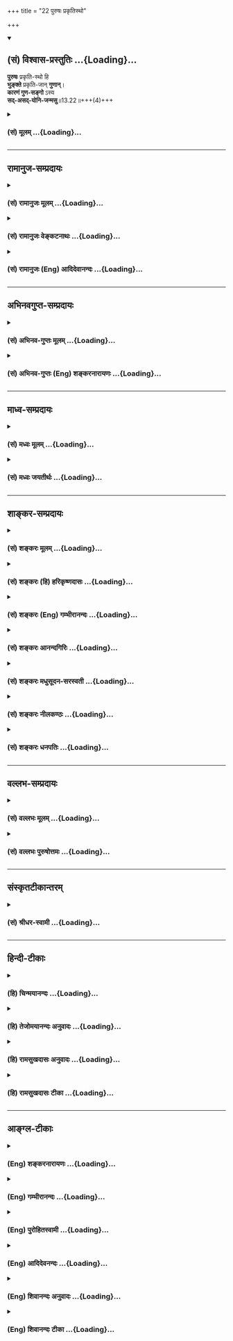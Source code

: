 +++
title = "22 पुरुषः प्रकृतिस्थो"

+++
<div class="js_include" newlevelforh1="2" title="(सं) विश्वास-प्रस्तुतिः" unfilled url="/purANam_vaiShNavam/mahAbhAratam/06-bhIShma-parva/03-bhagavad-gItA-parva/saMskRtam/vishvAsa-prastutiH/13_xetra-xetrajna-yogaH/22_puruShaH_prakRtis.md">
<details open><summary><h2>(सं) विश्वास-प्रस्तुतिः ...{Loading}...</h2></summary>

**पुरुषः** प्रकृति-स्थो हि  
**भुङ्क्ते** प्रकृति-जान् **गुणान्**।  
**कारणं गुण-सङ्गो** ऽस्य  
**सद्-असद्-योनि-जन्मसु**॥13.22॥+++(4)+++
</details>
</div>
<div class="js_include collapsed" newlevelforh1="3" title="(सं) मूलम्" unfilled url="/purANam_vaiShNavam/mahAbhAratam/06-bhIShma-parva/03-bhagavad-gItA-parva/saMskRtam/mUlam/13_xetra-xetrajna-yogaH/22_puruShaH_prakRtis.md">
<details><summary><h3>(सं) मूलम् ...{Loading}...</h3></summary>

पुरुषः प्रकृतिस्थो हि भुङ्क्ते प्रकृतिजान्गुणान्।  
कारणं गुणसङ्गोऽस्य सदसद्योनिजन्मसु।।13.22।।
</details>
</div>


_________________
## रामानुज-सम्प्रदायः
<div class="js_include collapsed" newlevelforh1="3" title="(सं) रामानुजः मूलम्" unfilled url="/purANam_vaiShNavam/mahAbhAratam/06-bhIShma-parva/03-bhagavad-gItA-parva/saMskRtam/rAmAnujaH/mUlam/13_xetra-xetrajna-yogaH/22_puruShaH_prakRtis.md">
<details><summary><h3>(सं) रामानुजः मूलम् ...{Loading}...</h3></summary>

।।13.21।। गुणशब्दः स्वकार्येषु औपचारिकः; स्वतःस्वानुभवैकसुखः **पुरुषः
प्रकृतिस्थः** प्रकृतिसंसृष्टः **प्रकृतिजान् गुणान्**
प्रकृतिसंसर्गौपाधिकान् सत्त्वादिगुणकार्यभूतान् सुखदुःखादीन् **भुङ्क्ते**
अनुभवति। प्रकृतिसंसर्गहेतुम् आह --
पूर्वपूर्वप्रकृतिपरिणामरूपदेवमनुष्यादियोनिविशेषेषु स्थितः अयं पुरुषः
तत्तद्योनिप्रयुक्तसत्त्वादिगुणमयेषुसुखदुःखादिषु सक्तः तत्साधनहेतुभूतेषु
पुण्यपापकर्मसु प्रवर्तते; ततः तत्पुण्यपापफलानुभवाय सदसद्योनिषु
साध्वसाधुयोनिषु जायते। ततः च कर्म आरभते; ततः च जायते; यावद्
अमानित्वादिकान् आत्मप्राप्तिसाधनभूतान् गुणान् न सेवते; तावद् एव संसरति;
तदिदम् उक्तम् -- **कारणं गुणसङ्गः अस्य सदसद्योनिजन्मसु।** इति।

</details>
</div>
<div class="js_include collapsed" newlevelforh1="3" title="(सं) रामानुजः वेङ्कटनाथः" unfilled url="/purANam_vaiShNavam/mahAbhAratam/06-bhIShma-parva/03-bhagavad-gItA-parva/saMskRtam/rAmAnujaH/venkaTanAthaH/13_xetra-xetrajna-yogaH/22_puruShaH_prakRtis.md">
<details><summary><h3>(सं) रामानुजः वेङ्कटनाथः ...{Loading}...</h3></summary>

\[13.22\] इत्यनन्तरोक्तिश्च व्याहन्येतेति भावः।  
  
।।13.22।। उक्तैकदेशे शङ्कोदयार्थमुक्तवक्ष्यमाणपुनरुक्तिपरिहारार्थं चोक्तं
विविच्यानुभाषते -- एवमिति। परिशुद्धस्यानुभवसुखैकतानस्य प्रत्यगात्मनो
वैषयिकबाह्यसुखदुःखोपभोगो न तात्त्विकः स्यात्; अपि तु स्फटिकमणौ
जपाकुसुमपाटलिमवदासक्तिविशेषादारोपित एव स्यादिति शङ्कापुरुषः इत्यर्धेन
परिह्रियत इत्याह -- पुरुषस्येति। सत्त्वादिगुणा न साक्षाद्भोक्तव्याः;
सुखदुःखमोहकार्योन्नेयतयातीन्द्रियत्वात्; तत्सुखदुःखानां भोक्तृत्वं च
प्रसक्तमुपपादनीयम् तच्च हिशब्देन द्योतितम्। अत्र तुप्रकृतिजान् गुणान्
भुङक्ते इति गुणभोक्तृत्वं कथमुच्यते इत्यत्राह -- गुणशब्द
इति। स्वकार्येष्विति लक्षणानिमित्तकथनम्। स्वशब्देन गुणस्वरूपग्रहणम्।
यद्यपि गुणशब्दः सुखदुःखेष्वपि मुख्यः; तथापि
प्रकृतिगुणत्वस्यविवक्षितत्वादौपचारिक इत्युक्तम्। उत्तरत्रापि हि बहुशो
गुणशब्दः सत्त्वादिविषय एव। यथावस्थिताकारोऽत्र पुरुषशब्देनानूदित इत्याह
-- स्वतस्स्वानुभवैकसुख इति। प्रकृतिस्थशब्दः स्वास्थ्यादिपरोऽपि प्रयुज्यत
इति तद्व्युदासायप्रकृतिसंसृष्ट इत्युक्तम्। प्रकृतिजान् इत्यनेन
प्रकृत्याश्रयत्वं न विवक्षितम्;सुख्यहं; दुःख्यहम् इति स्वाश्रिततयैव
तदुपलम्भात्; अन्तःकरणविकाराणां सुखादीनां स्वात्मन्यारोप इति पक्षस्य
निर्दिष्टप्रमाणविरुद्धत्वात्। अतस्तदुपाधिकत्वमेव विवक्षितमिति ज्ञापनाय
प्रकृतिसंसर्गोपाधिकत्वोक्तिः। आदिशब्देन
पूर्वसमभिव्याहृतेच्छाद्वेषादिसङ्ग्रहः। तेऽपि हि कर्मफलभूता भोक्तव्याः।
आत्मनेपदान्तत्वादर्थानन्वयाच्चात्र पालनार्थत्वमयुक्तम्
अभ्यवहारार्थोऽप्यत्रानौचित्यादेव त्यक्तः अतोऽत्रभुङ्क्ते इति
प्रस्तुतानुभवमात्रं विवक्षितम्। स्वसमवेतवर्तमानसुखदुःखसाक्षात्कारो भोग
इत्यपि हि लक्षयन्तीत्यभिप्रायेणाह -- अनुभवतीति।  
  
स्वानुभवैकतानस्य वैषयिसुखदुःखोपभोगे प्रकृतिसंसर्गो हेतुरुक्तः;
परिशुद्धस्यात्मनः सोऽपि प्रकृतिसंसर्गः कथं इति शङ्कामनन्तरं
परिहरतीत्यभिप्रायेणाहप्रकृतिसंसर्गहेतुमाहेति। बीजाङ्कुरन्यायेन
प्रवाहानादित्वादन्योन्याश्रयणचक्रकादिपरिहारः सिद्धः अनवस्था च न दोषः
प्रवाहेषु च पूर्वहेतुवैचित्र्यादुत्तरोत्तरवैचित्र्यसिद्धिः। गुगसङ्गस्य
विहितनिषिद्धकर्मद्वारा
तत्फलानुभवार्थविचित्रजन्महेतुत्वाच्छास्त्रसाफल्यं; रमणीयचरणा अभ्याशो ह
यत्ते रमणीयां योनिमापद्येरन् ৷৷. कपूयचरणा अभ्याशो ह यत्ते कपूयां
योनिमापद्येरन् \[छां.उ.5।10।7\] इति सदसद्योनिप्राप्तेः
कर्ममूलत्वश्रुत्यविरोधं चाह -- पूर्वपूर्वेति। सत्त्वादीनां
साक्षात्सङ्गास्पदत्वायोगादत्रापि गुणशब्दस्य
पूर्ववदौपचारिकत्वाभिप्रायेणसत्त्वादिगुणमयेषु सुखदुःखादिष्वित्युक्तम्।
दुःखसङ्गो नाम दुःखे सुखभ्रान्त्या सङ्गः दुःखहेतुषु हि सागरतरणादिषु
सुखलवसङ्गात्सज्जते भ्रान्तिज्ञानवतां पुंसां प्रहारोऽपि सुखायते; इति
चाहुः। यो हि यदिच्छति; तस्य तस्मिन् तत्साधने वा कार्यताबोध इति स्थिते
सुखस्य स्वरूपेण कर्तुमशक्यत्वात्तत्साधनेष्वेव
पुरुषप्रवृत्तिरित्यभिप्रायेणतत्साधनभूतेष्वित्युक्तम्। श्रूयते च -- स
यथाकामो भवति तत्क्रतुर्भवति इति अस्तिनास्तीत्याद्यर्थतायामनन्वयात्; तद्य
इह रमणीयचरणा अभ्याशो ह यत्ते रमणीयां योनिमापद्येरन् ब्राह्मणयोनिं वा
क्षत्रिययोनिं वा वैश्ययोनिं वा। अथ य इह कपूयचरणा अभ्याशो ह यत्ते कपूयां
योनिमापद्येरन् श्वयोनिं वा सूकरयोनिं वा चण्डालयोनिं वा \[छां.उ.5।10।7\]
इत्यादिश्रुत्यनुसाराच्च; साध्वसाधुशब्दः साध्वसाधुषु योनिष्विति
वदतासदसतोर्योनिषु जन्मसु (शं.) इति परव्याख्या निरस्ता। बहुवचनेनैकस्यैव
पुरुषस्य प्रवाहरूपेण विचित्रानन्तसदसद्योनिसम्बन्धो विवक्षित
इत्यभिप्रायेणततश्च कर्मारभते; ततश्च जायत इत्यादिकमुक्तम्। एवं
प्रवाहतोऽनादित्ववदविच्छेदात्प्रवाहानन्तत्वमपि किं स्यात् इति शङ्कां
परिहरतियावदिति। प्रकृतिसंसर्गस्य गुणसंसर्गः कारणमित्युक्ते सति
अर्थात्कारणाभावे कार्याभावः \[वै.द.1।2।1\] इति
न्यायादमानित्वादिभिर्गुणसङ्गनिवृत्त्या
सदसद्योनिजन्मप्रवाहोऽप्युच्छिद्येतेत्युक्तं भवतीत्याह -- तदिदमुक्तमिति।
अत्र कण्ठोक्त्यभावेऽपि गुणसङ्गस्य पूर्वपूर्वदेहसम्बन्धप्रयुक्तत्वं
कर्मद्वारा योनिप्राप्तिहेतुत्वादिकं च श्रुतिस्मृत्यन्तरानुसारादभिप्रायत
उक्तमिति भावः।  
  

</details>
</div>
<div class="js_include collapsed" newlevelforh1="3" title="(सं) रामानुजः (Eng) आदिदेवानन्दः" unfilled url="/purANam_vaiShNavam/mahAbhAratam/06-bhIShma-parva/03-bhagavad-gItA-parva/saMskRtam/rAmAnujaH/english/AdidevAnandaH/13_xetra-xetrajna-yogaH/22_puruShaH_prakRtis.md">
<details><summary><h3>(सं) रामानुजः (Eng) आदिदेवानन्दः ...{Loading}...</h3></summary>

13.22 The self, settled in a series of bodies of divinities, men etc.,
which are modifications of Prakrti, becomes attached to happiness, pain
etc., resulting from the Sattva and other alities associated with the
respective wombs, and hence engages Itself in virtuous and sinful deeds,
constituting the means for happiness, misery etc. In order to experience
the fruits of those good and evil deeds, It is born again in good and
evil wombs. Then It becomes active and conseently is born again as a
result of Its activities. As long as It does not cultivate alities like
modesty etc., which are the means for realising the self, so long Its
entanglement in Samsara continues like this. Thus, it has been declared
here that attachment causes births in good and evil wombs.

</details>
</div>


_________________
## अभिनवगुप्त-सम्प्रदायः
<div class="js_include collapsed" newlevelforh1="3" title="(सं) अभिनव-गुप्तः मूलम्" unfilled url="/purANam_vaiShNavam/mahAbhAratam/06-bhIShma-parva/03-bhagavad-gItA-parva/saMskRtam/abhinava-guptaH/mUlam/13_xetra-xetrajna-yogaH/22_puruShaH_prakRtis.md">
<details><summary><h3>(सं) अभिनव-गुप्तः मूलम् ...{Loading}...</h3></summary>

।।13.20 -- 13.23।। एतल्लक्षणं कृत्वा परीक्षा क्रियते -- प्रकृतिमित्यादि
पर इत्यन्तम्। प्रकृतिरप्यनादिः +++(;N कार्यकारणप्रकृतिरप्यनादिः)+++
कारणान्तराभावात्। ,विकाराः पटादयः। प्रकृतिरिति कार्यकारणभावे हेतुः।
पुरुषस्तु प्रधान्यात् भोक्ता। प्रकृतिपुरुषयोः पङ्ग्वन्धवत्
किलान्योन्यापेक्षा वृत्तिः। अत एवास्य \[पुरुषस्य\] शास्त्रकृद्भिः
नानाकारैर्नामभिरभिधीयते रूपम् उपद्रष्टा इत्यादिभिः। अयमत्र तात्पर्यार्थः
-- प्रकृतिः तद्विकारः; चतुर्दशविधः सर्गः; तथा पुरुषः; एतत्सर्वम् अनादि
नित्यं च ब्रह्मतत्वाच्छुरितत्वे सति तदनन्यत्वात्।

</details>
</div>
<div class="js_include collapsed" newlevelforh1="3" title="(सं) अभिनव-गुप्तः (Eng) शङ्करनारायणः" unfilled url="/purANam_vaiShNavam/mahAbhAratam/06-bhIShma-parva/03-bhagavad-gItA-parva/saMskRtam/abhinava-guptaH/english/shankaranArAyaNaH/13_xetra-xetrajna-yogaH/22_puruShaH_prakRtis.md">
<details><summary><h3>(सं) अभिनव-गुप्तः (Eng) शङ्करनारायणः ...{Loading}...</h3></summary>

13.22 See Comment under 13.23

</details>
</div>


_________________
## माध्व-सम्प्रदायः
<div class="js_include collapsed" newlevelforh1="3" title="(सं) मध्वः मूलम्" unfilled url="/purANam_vaiShNavam/mahAbhAratam/06-bhIShma-parva/03-bhagavad-gItA-parva/saMskRtam/madhvaH/mUlam/13_xetra-xetrajna-yogaH/22_puruShaH_prakRtis.md">
<details><summary><h3>(सं) मध्वः मूलम् ...{Loading}...</h3></summary>

।।13.22।। Sri Madhvacharya did not comment on this sloka.

</details>
</div>
<div class="js_include collapsed" newlevelforh1="3" title="(सं) मध्वः जयतीर्थः" unfilled url="/purANam_vaiShNavam/mahAbhAratam/06-bhIShma-parva/03-bhagavad-gItA-parva/saMskRtam/madhvaH/jayatIrthaH/13_xetra-xetrajna-yogaH/22_puruShaH_prakRtis.md">
<details><summary><h3>(सं) मध्वः जयतीर्थः ...{Loading}...</h3></summary>

।।13.22।। Sri Jayatirtha did not comment on this sloka.

</details>
</div>


_________________
## शाङ्कर-सम्प्रदायः
<div class="js_include collapsed" newlevelforh1="3" title="(सं) शङ्करः मूलम्" unfilled url="/purANam_vaiShNavam/mahAbhAratam/06-bhIShma-parva/03-bhagavad-gItA-parva/saMskRtam/shankaraH/mUlam/13_xetra-xetrajna-yogaH/22_puruShaH_prakRtis.md">
<details><summary><h3>(सं) शङ्करः मूलम् ...{Loading}...</h3></summary>

।।13.22।। -- **पुरुषः** भोक्ता **प्रकृतिस्थः** प्रकृतौ अविद्यालक्षणायां
कार्यकरणरूपेण परिणतायां स्थितः प्रकृतिस्थः; प्रकृतिमात्मत्वेन गतः
इत्येतत्; **हि** यस्मात्; तस्मात् **भुङ्क्ते** उपलभते इत्यर्थः।
**प्रकृतिजान्** प्रकृतितः जातान् सुखदुःखमोहाकाराभिव्यक्तान् **गुणान्**
सुखी; दुःखी; मूढः; पण्डितः अहम् इत्येवम्। सत्यामपि अविद्यायां
सुखदुःखमोहेषु गुणेषु भुज्यमानेषु यः सङ्गः आत्मभावः संसारस्य सः प्रधानं
कारणं जन्मनः; सः यथाकामो भवति तत्क्रतुर्भवति (बृह0 उ₀ 4।4।5)
इत्यादिश्रुतेः। तदेतत् आह -- **कारणं** हेतुः **गुणसङ्गः** गुणेषु सङ्गः
**अस्य** पुरुषस्य भोक्तुः **सदसद्योनिजन्मसु;** सत्यश्च असत्यश्च योनयः
सदसद्योनयः तासु सदसद्योनिषु जन्मानि सदसद्योनिजन्मानि; तेषु
सदसद्योनिजन्मसु विषयभूतेषु कारणं गुणसङ्गः। अथवा; सदसद्योनिजन्मसु अस्य
संसारस्य कारणं गुणसङ्गः इति संसारपदमध्याहार्यम्। सद्योनयः देवादियोनयः
असद्योनयः पश्वादियोनयः। सामर्थ्यात् सदसद्योनयः मनुष्ययोनयोऽपि अविरुद्धाः
द्रष्टव्याः।। एतत् उक्तं भवति -- प्रकृतिस्थत्वाख्या अविद्या; गुणेषु च
सङ्गः कामः; संसारस्य कारणमिति। तच्च परिवर्जनाय उच्यते। अस्य च
निवृत्तिकारणं ज्ञानवैराग्ये ससंन्यासे गीताशास्त्रे प्रसिद्धम्। तच्च
ज्ञानं पुरस्तात् उपन्यस्तं क्षेत्रक्षेत्रज्ञविषयम् यज्ज्ञात्वामृतमश्नुते
इति। उक्तं च अन्यापोहेन अतद्धर्माध्यारोपेण च।। तस्यैव पुनः साक्षात्
निर्देशः क्रियते --,

</details>
</div>
<div class="js_include collapsed" newlevelforh1="3" title="(सं) शङ्करः (हि) हरिकृष्णदासः" unfilled url="/purANam_vaiShNavam/mahAbhAratam/06-bhIShma-parva/03-bhagavad-gItA-parva/saMskRtam/shankaraH/hindI/harikRShNadAsaH/13_xetra-xetrajna-yogaH/22_puruShaH_prakRtis.md">
<details><summary><h3>(सं) शङ्करः (हि) हरिकृष्णदासः ...{Loading}...</h3></summary>

।।13.22।। यह जो कहा कि सुखदुःखोंका भोक्तृत्व ही पुरुषका संसारित्व है; सो
वह उसमें किस कारणसे है यह बतलाते हैं --, क्योंकि पुरुष -- जीवात्मा
प्रकृतिमें स्थित है अर्थात् कार्य और करणके रूपमें परिणत हुई अविद्यारूपा
प्रकृतिमें स्थित है -- प्रकृतिको अपना स्वरूप मानता है; इसलिये वह
प्रकृतिसे उत्पन्न हुए सुखदुःख और मोहरूपसे प्रकट गुणोंको मैं सुखी हूँ;
दुःखी हूँ; मूढ़ हूँ; पण्डित हूँ इस प्रकार मानता हुआ भोगता है अर्थात्
उनका उपभोग करता है। यद्यपि जन्मका कारण अविद्या है तो भी भोगे जाते हुए
सुखदुःख और मोहरूप गुणोंमें जो आसक्त हो जाना है -- तद्रूप हो जाना है; वह
जन्मरूप संसारका प्रधान कारण है। वह जैसी कामनावाला होता है वैसा ही कर्म
करता है इस श्रुतिसे भी यही बात सिद्ध होती है। इसी बातको भगवान् कहते हैं
कि गुणोंका सङ्ग ही अर्थात् गुणोंमें जो आसक्ति है वही इस भोक्ता पुरुषके
अच्छीबुरी योनियोंमें जन्म लेनेका कारण है। अच्छी और बुरी योनियोंका नाम
सदसत् योनि है; उनमें जन्मोंका होना सदसद्योनिजन्म है; इन भोग्यरूप
सदसद्योनिजन्मोंका कारण गुणोंका सङ्ग ही है। अथवा संसारपदका अध्याहार करके
यह अर्थ कर लेना चाहिये कि अच्छी औरबुरी योनियोंमें जन्म लेकर गुणोंका सङ्ग
करना ही इस संसारका कारण है। देवादि योनियाँ सत् योनि हैं और पशु आदि
योनियाँ असत् योनि हैं। प्रकरणकी सामर्थ्यसे मनुष्ययोनियोंको भी सत् असत्
योनियाँ माननेमें ( किसी प्रकारका ) विरोध नहीं समझना चाहिये। कहनेका
तात्पर्य यह है कि प्रकृतिमें स्थित होनारूप अविद्या और गुणोंका सङ्ग --
आसक्ति ये ही दोनों संसारके कारण हैं और वे छोड़नेके लिये ही बतलाये गये
हैं। गीताशास्त्रमें इनकी निवृत्तिके साधन संन्यासके सहित ज्ञान और वैराग्य
प्रसिद्ध हैं। वह क्षेत्रक्षेत्रज्ञविषयक ज्ञान पहले बतलाया ही गया है। साथ
ही ( न सत्तन्नासदुच्यते इत्यादि कथनसे ) अन्यों ( धर्मों ) का निषेध करके
और ( सर्वतः पाणिपादम् इत्यादि कथनसे ) अनात्म धर्मोंका अध्यारोप करके
ज्ञेयके स्वरूपका भी यज्ज्ञात्वामृतमश्नुते आदि वचनोंसे प्रतिपादन किया गया
है।

</details>
</div>
<div class="js_include collapsed" newlevelforh1="3" title="(सं) शङ्करः (Eng) गम्भीरानन्दः" unfilled url="/purANam_vaiShNavam/mahAbhAratam/06-bhIShma-parva/03-bhagavad-gItA-parva/saMskRtam/shankaraH/english/gambhIrAnandaH/13_xetra-xetrajna-yogaH/22_puruShaH_prakRtis.md">
<details><summary><h3>(सं) शङ्करः (Eng) गम्भीरानन्दः ...{Loading}...</h3></summary>

13.22 Hi, since; purusah, the soul, the experiencer; is prakrtisthah,
seated in Nature, which is characterized as ignorance and gets
transformed into body and organs, i.e., (since the soul) has become
identified with Nature; therefore, bhunkte, \[Bhunkte, lit. enjoys, here
means 'experiences'.-Tr.\] it enjoys, i.e. experiences; gunan, the
alities-manifest as happiness, sorrow and delusion; prakrtijan, born of
Nature, thinking thus, 'I am happy, sorrowful, deluded, learned.' Even
though ignorance continues as a cause, still the main cause of worldly
existence, of birth, is the contact, the self-identification, with the
alities-happiness,sorrow, and delusion-when they are experienced, as is
affirmed by the Upanisadic text, 'What it desires, it resolves' (Br.
4.4.5) \[See Sankaracarya's Comm. on this.-Tr.\]. That very fact is
stated here: Gunasangah, contact with the alities; is karanam, the
cause; asya, of its, the soul's, the experiencer's;
sad-asad-yoni-janmasu, births in good and evil wombs.
Self-identification with the alities is the cause of the experience of
births in good and evil wombs. Or the meaning is, 'Self-identification
with the alities is the cause or its worldly existence through birth in
good and evil wombs,' where the words 'of worldly existence' have to be
supplied. The good wombs are he wombs of gods and others; evil wombs are
the wombs of gods and others; evil wombs are the wombs of beasts etc.
From the force of the context it is to be understood that there is no
contradiction in including even human wombs among 'good and evil wombs'.
It amounts to saying that ignorance-called 'being seated in Nature'-and
the contact with. i.e. the desire for, the alities are the causes of
worldly existence. And this is said so that they can be avoided. And in
the scripture Gita it is a well-known fact that knowledge and
dispassion, accompanied with renunciation, are the causes of removing
this (ignorance and self-identification with the alities). That
knowledge about the field and the Knower of the field, too, has been
presented earlier. This has also been said in, '৷৷.by realizing which
one attains Immortality' (12), etc., through the process of refutation
of elements alien (to the Self) and superimposition of alities belonging
to others (that are not the Self). \[Verse 12 deals with the refutation
of alien elements, and vere 13 with the superimposition of alities
belonging to others.\] A direct presentation is again being made of that
(knowledge) itself:

</details>
</div>
<div class="js_include collapsed" newlevelforh1="3" title="(सं) शङ्करः आनन्दगिरिः" unfilled url="/purANam_vaiShNavam/mahAbhAratam/06-bhIShma-parva/03-bhagavad-gItA-parva/saMskRtam/shankaraH/AnandagiriH/13_xetra-xetrajna-yogaH/22_puruShaH_prakRtis.md">
<details><summary><h3>(सं) शङ्करः आनन्दगिरिः ...{Loading}...</h3></summary>

।।13.21।। श्लोकान्तरं प्रश्नोत्तरत्वेनावतारयति -- **यदिति।** निमित्तं
वक्तुमादौ संसारित्वमस्याविद्यैक्याध्यासादित्याह -- **पुरुष इति।**
यस्मात्प्रकृतिमात्मत्वेन गतस्तस्माद्भुङ्क्त इति योजना। गुणविषयं
भोगमभिनयति -- **सुखीति।** अविद्याया भोगहेतुत्वात्किं
कारणान्वेषणयेत्याशङ्क्याह -- **सत्यमपीति।** सङ्गस्य जन्मादौ संसारे
प्रधानहेतुत्वे मानमाह -- **स यथेति।** उक्तेऽर्थे द्वितीयार्धमवतार्य
व्याचष्टे -- **तदेतदित्यादिना।** साध्याहारं योजनान्तरमाह -- **अथवेति।**
सदसद्योनीर्विविच्य व्याचष्टे -- **सद्योनय इति।**
योनिद्वयनिर्देशान्मध्यवर्तिन्यो मनुष्ययोनयोऽपि ध्वनिता इत्याह --
**सामर्थ्यादिति।** सङ्गस्य संसारकारणत्वे
नाविद्यायास्तत्कारणत्वमेकस्मादेव हेतोस्तदुपपत्तेरित्याशङ्क्याह --
**एतदिति।** अविद्योपादानं सङ्गो निमित्तमित्युभयोरपि कारणत्वं
सिध्यतीत्यर्थः। द्विविधहेतूक्तेर्विवक्षितं फलमाह -- **तच्चेति।**
सासङ्गस्याज्ञानस्य स्वतोऽनिवृत्तेस्तन्निवर्तकं वाच्यमित्याशङ्क्याह --
**अस्येति।** वैराग्ये सति संन्यासस्तत्पूर्वकं च ज्ञानं
सासङ्गाज्ञाननिवर्तकमित्यर्थः। उक्ते ज्ञाने मानमाह -- **गीतेति।**
अध्यायादौ चोक्तं ज्ञानमुदाहृतमित्याह -- **तच्चेति।** तदेव ज्ञानं
यज्ज्ञात्वेत्यादिना न सत्तन्नासदित्यन्तेनान्यनिषेधेन
सर्वतःपाणिपादमित्यादिना चातद्धर्माध्यासेनोक्तमित्याह --
**यज्ज्ञात्वेति।**

</details>
</div>
<div class="js_include collapsed" newlevelforh1="3" title="(सं) शङ्करः मधुसूदन-सरस्वती" unfilled url="/purANam_vaiShNavam/mahAbhAratam/06-bhIShma-parva/03-bhagavad-gItA-parva/saMskRtam/shankaraH/madhusUdana-sarasvatI/13_xetra-xetrajna-yogaH/22_puruShaH_prakRtis.md">
<details><summary><h3>(सं) शङ्करः मधुसूदन-सरस्वती ...{Loading}...</h3></summary>

।।13.22।। यत्पुरुषस्य सुखदुःखभोक्तृत्वं संसारित्वमित्युक्तं तस्य किं
निमित्तमित्युच्यते -- पुरुष इति। प्रकृतिर्माया तां मिथ्यैव
तादात्म्येनोपगतः प्रकृतिस्थो हि एव पुरुषो भुङ्क्ते उपलभते
प्रकृतिजान्गुणान्। अतः प्रकृतिजगुणोपलम्भहेतुषु सदसद्योनिजन्मसु सद्योनयो
देवाद्यास्तेषु हि सात्त्विकमिष्टं फलं भुज्यते; असद्योनयः पश्वाद्यास्तेषु
हि तामसमनिष्टं फलं भुज्यते; सदसद्योनयो धर्माधर्ममिश्रत्वाद्ब्राह्मणाद्या
मनुष्यास्तेषु हि राजसं मिश्रं फलं भुज्यते। अतस्तत्रास्य पुरुषस्य
गुणसङ्गः सत्त्वरजस्तमोगुणात्मक प्रकृतितादात्म्याभिमान एव कारणं न
त्वसङ्गस्य तस्य स्वतः संसार इत्यर्थः। अथवा गुणसङ्गो गुणेषु शब्दादिषु
सुखदुःखमोहात्मकेषु सङ्गोऽभिलाषः काम इति यावत्। स एवास्य सदसद्योनिजन्मसु
कारणम्। स यथाकामो भवति तत्क्रतुर्भवति यत्क्रतुर्भवति तत्कर्म कुरुते
यत्कर्म कुरुते तदभिसंपद्यते इति श्रुतेः। अस्मिन्नपि पक्षे मूलकारणत्वेन
प्रकृतितादात्म्याभिमानो द्रष्टव्यः।

</details>
</div>
<div class="js_include collapsed" newlevelforh1="3" title="(सं) शङ्करः नीलकण्ठः" unfilled url="/purANam_vaiShNavam/mahAbhAratam/06-bhIShma-parva/03-bhagavad-gItA-parva/saMskRtam/shankaraH/nIlakaNThaH/13_xetra-xetrajna-yogaH/22_puruShaH_prakRtis.md">
<details><summary><h3>(सं) शङ्करः नीलकण्ठः ...{Loading}...</h3></summary>

।।13.22।। ननु यथा बौद्धं कर्तृत्वं पुंस्यारोप्यते एवं पौंस्नं भोक्तृत्वं
बुद्धावस्त्वित्येतं भ्रमं वारयति -- **पुरुष इति।** हि प्रसिद्धम्।
प्रकृतिस्थः देहेन्द्रियमनःसंघातमध्यारूढस्तत्तादात्म्यं गत इत्यर्थः।
प्रकृतिजान् सुखदुःखमोहात्मकान् गुणान् भुङ्क्ते उपलभते। यदा तु
सुप्तिसमाधिमूर्च्छादौ प्रकृतिस्थत्वं नास्ति तदा न,सुखादीनुपलभते
तेनोपाधिगतान्येव सुखादीनि तदभावेन प्रतीयन्त इति सिद्धम्।
श्रुतिरपिआत्मेन्द्रियमनोयुक्तं भोक्तेत्याहुर्मनीषिणः
इतीन्द्रियमनोयोगादेवात्मनि भोक्तृत्वं दर्शयन्ति शुद्धस्य केवलस्य
भोक्तृत्वं नास्तीति दर्शयति। कुतस्तर्ह्यभोक्तुरप्यस्य प्राकृतो बन्ध इति
तत्राह -- **कारणमिति।** अस्य पुरुषस्य सदसद्योनिजन्मसु तत्र
सद्योनिजन्मानो देवाः; असद्योनिजन्मभाजस्तिर्यञ्चः स्थावराश्च।
सदसद्योनिजन्मानो मनुष्याः। एतेषु त्रिष्वपि जन्मसु प्राप्येषु अस्य पुंसो
गुणसङ्गः सुखादिष्वभिष्वङ्गः कारणं हेतुः। तथा हि सात्विका देवा भवन्ति
राजसा मनुष्यास्तामसाश्च पशवस्तेषां तत्तद्योनिप्राप्तौ तद्गुणप्राधान्यमेव
कारणम्। वक्ष्यति चऊर्ध्वं गच्छन्ति सत्वस्थाः इत्यादि। यद्वा प्रकृतिस्थो
विद्वानविद्वान्वा गुणान्भुङ्क्ते। पश्वादिभिश्चाविशेषात् इति न्यायात्।
तत्किं विद्वानिवाविद्वानपि कुतो न मुच्यते अविद्वानिव विद्वान्वा कुतो न
बध्यत इत्याशङ्क्याह -- **कारणमिति।** गुणेषु देहेन्द्रियविषयेषु सङ्गः
अहमिदं ममेदमित्यभिनिवेशः स एव जन्मकारणम्। विदुषां तु तदभावान्न जन्म।
समानेऽपि देहसंबन्धे यदा यक्षो देहाभिमानं धत्ते तदा स एव देहपीडया पीड्यते
न तु देहपतिर्जीवः। यदा त्वयं देहाभिमानं धत्ते तदा नेतर इति प्रसिद्धम्।
सङ्गस्य बन्धकत्वं न तु सांनिध्यमात्रं बन्धकम्। अतो विद्वदविदुषोः
समानेऽपि देहसंबन्धे सङ्गतदभावकृतो महान् विशेष इति भावः।

</details>
</div>
<div class="js_include collapsed" newlevelforh1="3" title="(सं) शङ्करः धनपतिः" unfilled url="/purANam_vaiShNavam/mahAbhAratam/06-bhIShma-parva/03-bhagavad-gItA-parva/saMskRtam/shankaraH/dhanapatiH/13_xetra-xetrajna-yogaH/22_puruShaH_prakRtis.md">
<details><summary><h3>(सं) शङ्करः धनपतिः ...{Loading}...</h3></summary>

।।13.22।। पुरुषस्य सुखदुःखभोक्तृत्वलक्षणसंसारित्वं किंनिमित्तमितिचेत्
अविद्यैक्याध्यासनिमित्तमित्याह -- पुरुष इति। हि यस्मात्पुरुषो
प्रकृतावविद्यालक्षणायां स्थितस्तदैक्याध्यासं प्राप्तस्तस्मात्सुखी दुःखी
मूढः पण्डितोऽहमित्येवं प्रकृते जातान्सुखदुःखमोहाकाराभिव्यक्तान्
गुणान्सत्त्वादीन् भुङ्क्ते उपलभते। प्रकृतिस्थस्तत्कार्ये देहे
तादात्म्येन स्थित इति त्वाचार्यैः
देहतादात्म्यस्याप्यविद्यातादात्म्याध्यासायत्तत्वं मुख्यार्थत्यागापत्तिं
चाभिप्रेत्य न व्याख्यातम्। भोक्तृत्वलक्षणे संसारित्वे प्रकृतिस्थत्वं
कारणमुक्त्वा जन्मनः प्रधानं कारणमाह -- कारणामिति। अस्य पुरुषस्य भोक्तुः
सत्यश्चासत्यश्च योनयः सद्योनयोदेवादियोनयः असद्योनयः पश्वादियोनयः।
योनिद्वयनिर्देशसामर्थ्यान्मध्यवर्तिन्यः सदसद्योनयो मनुष्ययोनयोपि
द्रष्टव्याः। तासु जन्मानि तेषु विषयभूतेषु गुणेषु गुणसङ्गः गुणेषु
सुखदुःखमोहात्मकेषु विषयेषु भूज्यमानेषु यस्तादात्म्यभाव आसीक्तिर्वा स एव
सत्यायामप्यविद्यायां प्रधानं कारणमित्यर्थः। स यथाकामो भवति तत्कतुर्भवति
यत्कतुर्भवति तत्कर्म कुरुते यत्कर्म कुरुते तदभिसंपद्यते इति श्रुतेः।
सदसद्योनिजन्मनस्तस्य संसारस्य गुणसङ्गः कारणमिति संसारपदमध्याहृत्य वा
व्याख्यायेयम्। गुणसङ्गः सत्त्वरजस्तमोगुणात्मकप्रकृतितादात्म्याभिमान इति
तु प्रकृतिमात्मत्वेन गतः प्रकृतिस्थ इत्यनेन
पौररुक्त्यमभिप्रेत्याचार्यैर्न व्याख्यातम्। गुणैः
शुभाशुभकर्मकारिभिरिन्द्रियैः सङ्गस्य विषयसङ्गाधीनत्वमभिप्रेत्य न
प्रदर्शितम्। इन्द्रियेभ्यः परा ह्यर्था इति श्रुतेः। अन्ये तु यद्वा
प्रकृतिस्थो विद्वान्वा गुणान् भुङ्क्ते। पश्वादिभिश्चाविशेषादितिन्यायात्।
तत्किं विद्वानिवाविद्वानपि कुतो न मुच्यते। अविद्वानिव विद्वानपि कुतो न
बध्यत इत्याशङ्क्याह -- कारणमिति। गुणेषु देहेन्द्रियविषयेषु सङ्गः अहमिदं
ममेदमित्यभिनिवेशः स एव जन्म कारणं विदुषां तु तदभावान्न जन्म। समानेऽपि
देहसंबन्धे यदा यक्षो देहाभिमानं धत्ते तदा स एव देहपीडया पीड्यते नतु
देहपतिर्जीवः। यदात्वयं देहाभिमानं धत्ते तदा नेतर इति प्रसिद्धम्। सङ्गस्य
बन्धकत्वं नतु सांनिध्यमात्रं बन्धकं अतो विद्वदविदुषो समानेपि देहसंबन्धे
संगतदभावकृतो महाविशेष इति भाव इति वर्णयन्ति। भाष्यकारैस्तु प्रकृतिं
पुरुषं चैव विद्य्धनादी उभावपीत्युपक्रमानुरोधेन
पुरुषशब्दार्थप्रदर्शनसामञ्जस्यभिप्रेत्यामर्थो न प्रदर्शितः।

</details>
</div>


_________________
## वल्लभ-सम्प्रदायः
<div class="js_include collapsed" newlevelforh1="3" title="(सं) वल्लभः मूलम्" unfilled url="/purANam_vaiShNavam/mahAbhAratam/06-bhIShma-parva/03-bhagavad-gItA-parva/saMskRtam/vallabhaH/mUlam/13_xetra-xetrajna-yogaH/22_puruShaH_prakRtis.md">
<details><summary><h3>(सं) वल्लभः मूलम् ...{Loading}...</h3></summary>

।।13.22।। एवं कार्यभेदमुक्त्वा तद्भोक्तृत्वमपि तस्य
प्रकृतिपरिणामक्षेत्रसंसर्गेणैव भवति; नान्यथेत्याह -- पुरुष इति।
प्रकृतिस्थ एव क्षेत्रस्थ एव जीवः प्रकृतिजान् गुणान्
सत्त्वादिपरिणामभूतांस्तत्कार्यभूतैरिन्द्रियैर्भुङ्क्ते भोक्ता भवति; न
त्वन्तर्यामिवदसङ्गः अनश्नन्नन्यो अभिचाकशीति
\[ऋक्सं.2।3।17।5मुं.उ.3।1।1श्वे.उ.4।6\] यथोक्तं भागवते -- \[3।26।67\]एवं
पराभिध्यानेन कर्तृत्वं प्रकृतेः पुमान्। कर्मसु क्रियमाणेषु गुणैरात्मनि
मन्यते।। तदस्य संसृतिर्बन्धः पारतन्त्र्यं च तत्कृतम्। भवत्यकर्तुरीशस्य
साक्षिणो निर्वृतात्मनः इतिकार्यकारणकर्त्तृत्वे द्रव्यज्ञानक्रियाश्रयाः।
बध्नन्ति नित्यदा मुक्तं मायिनं पुरुषं गुणाः \[2।5।19\] इति च। अतोऽस्य
पुरुषस्य प्रकृतिसंसर्गेण तिरोहिताक्षरस्वभावस्य तद्गुणसङ्ग एव
सदसद्योनिजन्मसु कारणं ज्ञातव्यम्।

</details>
</div>
<div class="js_include collapsed" newlevelforh1="3" title="(सं) वल्लभः पुरुषोत्तमः" unfilled url="/purANam_vaiShNavam/mahAbhAratam/06-bhIShma-parva/03-bhagavad-gItA-parva/saMskRtam/vallabhaH/puruShottamaH/13_xetra-xetrajna-yogaH/22_puruShaH_prakRtis.md">
<details><summary><h3>(सं) वल्लभः पुरुषोत्तमः ...{Loading}...</h3></summary>

  
  
।।13.22।। ततः किमत आह -- पुरुष इति। पुरुषः पुरुषरूपेण प्रकटो भगवान्;
प्रकृतिस्थः स्वरसानुभवस्थानस्थितः सन् प्रकृतिजान् गुणान् भुङक्ते
इतरसम्भोगं करोतीत्वर्थः। न तु पुरुषरूपस्य सदसद्योनिदेवतिर्यगादिरूपजन्मसु
गुणरसभोगेच्छा कारणं हेतुरित्यर्थः।  
  

</details>
</div>


_________________
## संस्कृतटीकान्तरम्
<div class="js_include collapsed" newlevelforh1="3" title="(सं) श्रीधर-स्वामी" unfilled url="/purANam_vaiShNavam/mahAbhAratam/06-bhIShma-parva/03-bhagavad-gItA-parva/saMskRtam/shrIdhara-svAmI/13_xetra-xetrajna-yogaH/22_puruShaH_prakRtis.md">
<details><summary><h3>(सं) श्रीधर-स्वामी ...{Loading}...</h3></summary>

।।13.22।। तथाप्यविकारिणो जन्मरहितस्य भोक्तृत्वं कथमित्यत आह **-- पुरुष
इति।** हि यस्मात्प्रकृतिस्थः तत्कार्यदेहे तादात्म्येन स्थितः पुरुषः।
अतस्तज्जनितान्सुखादीन्भुङ्क्ते। अस्य च पुरुषस्य सतीषु देवादियोनिषु;
असतीषु तिर्यगादियोनिषु यानि जन्मानि तेषु गुणसङ्गः। गुणैः
शुभाशुभकर्मकारिभिरिन्द्रियैः सङ्गः कारणमित्यर्थः।

</details>
</div>


_________________
## हिन्दी-टीकाः
<div class="js_include collapsed" newlevelforh1="3" title="(हि) चिन्मयानन्दः" unfilled url="/purANam_vaiShNavam/mahAbhAratam/06-bhIShma-parva/03-bhagavad-gItA-parva/hindI/chinmayAnandaH/13_xetra-xetrajna-yogaH/22_puruShaH_prakRtis.md">
<details><summary><h3>(हि) चिन्मयानन्दः ...{Loading}...</h3></summary>

।।13.22।। यद्यपि पूर्ण पुरुष परमात्मा का कोई संसार नहीं है; तथापि
प्रकृति से उत्पन्न उपाधियों से अविच्छिन्नसा हुआ वह भोक्ता भाव को प्राप्त
होता है। यही प्रकृतिस्थ पुरुष है। शीतउष्ण; रागद्वेष; सुखदुख आदि गुण जड़
प्रकृति (क्षेत्र) के धर्म हैं। किन्तु उपाधियों के साथ अहंभाव से
तादात्म्य होने के कारण यह पुरुष उसे अपने ही धर्म मानकर व्यर्थ ही दुखों
को भोगता है। इससे यह स्पष्ट होता है कि पुरुष का दुख प्रकृति के कारण
नहीं; वरन् उसके साथ हुए तादात्म्य के कारण है। प्रकृति के गुणों के साथ
अत्याधिक आसक्ति हो जाने के कारण यह पुरुष असंख्य शुभ और अशुभ; उत्तम और
अधम योनियों में जन्म लेता रहता है। ये असंख्य जन्म उसे उन वासनाओं के
अनुसार प्राप्त होते हैं; जिन्हें वह जगत् में कार्य करते और फल भोगते हुए
अर्जित करता रहता है। इस प्रकार; पारमार्थिक दृष्टि से सच्चिदानन्द स्वरूप
होते हुए भी अविद्यावशात् यह पुरुष कर्ता; भोक्ता; सुखी; दुखी; इहलोक
परलोकगामी संसारी जीव बन जाता है आत्म अज्ञान और प्रकृतिजनित गुणों से
आसक्ति ही पुरुष के सांसारिक दुख का कारण है। अत संसार की आत्यन्तिक
निवृत्ति के लिए जो ज्ञानमार्ग है; उसके दो अंग हैं विवेक और वैराग्य। साधक
को चाहिए कि वह विवेक के द्वारा आत्मज्ञान प्राप्त करे और वैराग्य के
द्वारा मिथ्या आसक्ति का त्याग करे। अगले श्लोक में परमात्मा का ही साक्षात्
निर्देश करते हुए भगवान् श्रीकृष्ण कहते हैं

</details>
</div>
<div class="js_include collapsed" newlevelforh1="3" title="(हि) तेजोमयानन्दः अनुवादः" unfilled url="/purANam_vaiShNavam/mahAbhAratam/06-bhIShma-parva/03-bhagavad-gItA-parva/hindI/tejomayAnandaH/anuvAdaH/13_xetra-xetrajna-yogaH/22_puruShaH_prakRtis.md">
<details><summary><h3>(हि) तेजोमयानन्दः अनुवादः ...{Loading}...</h3></summary>

।।13.22।। प्रकृति में स्थित पुरुष प्रकृति से उत्पन्न गुणों को भोगता है।
इन गुणों का संग ही इस पुरुष (जीव) के शुभ और अशुभ योनियों में जन्म लेने
का कारण है।।  
  

</details>
</div>
<div class="js_include collapsed" newlevelforh1="3" title="(हि) रामसुखदासः अनुवादः" unfilled url="/purANam_vaiShNavam/mahAbhAratam/06-bhIShma-parva/03-bhagavad-gItA-parva/hindI/rAmasukhadAsaH/anuvAdaH/13_xetra-xetrajna-yogaH/22_puruShaH_prakRtis.md">
<details><summary><h3>(हि) रामसुखदासः अनुवादः ...{Loading}...</h3></summary>

।।13.22।। प्रकृतिमें स्थित पुरुष ही प्रकृतिजन्य गुणोंका भोक्ता बनता है और
गुणोंका सङ्ग ही उसके ऊँच-नीच योनियोंमें जन्म लेनेका कारण बनता है।

</details>
</div>
<div class="js_include collapsed" newlevelforh1="3" title="(हि) रामसुखदासः टीका" unfilled url="/purANam_vaiShNavam/mahAbhAratam/06-bhIShma-parva/03-bhagavad-gItA-parva/hindI/rAmasukhadAsaH/TIkA/13_xetra-xetrajna-yogaH/22_puruShaH_prakRtis.md">
<details><summary><h3>(हि) रामसुखदासः टीका ...{Loading}...</h3></summary>

।।13.22।।***व्याख्या --***  **पुरुषः प्रकृतिस्थो (टिप्पणी प₀ 697) हि
भुङ्क्ते प्रकृतिजान्गुणान् --** वास्तवमें पुरुष प्रकृति(शरीर) में स्थित
है ही नहीं। परन्तु जब वह प्रकृति(शरीर)के साथ तादात्म्य करके शरीरको मैं
और मेरा मान लेता है; तब वह प्रकृतिमें स्थित कहा जाता है। ऐसा प्रकृतिस्थ
पुरुष ही (गुणोंके द्वारा रचित अनुकूलप्रतिकूल परिस्थितिको सुखदायीदुःखदायी
मानकर) अनुकूल परिस्थितिके आनेपर सुखी होता है और प्रतिकूल परिस्थितिके
आनेपर दुःखी होता है। यही पुरुषका प्रकृतिजन्य गुणोंका भोक्ता बनना है। जैसे
मोटरदुर्घटनामें मोटर और चालक -- दोनोंका हाथ रहता है। क्रियाके होनेमें तो
केवल मोटरकी ही प्रधानता रहती है; पर दुर्घटनाका फल (दण्ड) मोटरसे अपना
सम्बन्ध जोड़नेवाले चालक(कर्ता) को ही भोगना पड़ता है। ऐसे ही सांसारिक
कार्योंको करनेमें प्रकृति और पुरुष -- दोनोंका हाथ रहता है। क्रियाओंके
होनेमें तो केवल शरीरकी ही प्रधानता रहती है; पर सुखदुःखरूप फल शरीरसे अपना
सम्बन्ध जोड़नेवाले पुरुष(कर्ता) को ही भोगना पड़ता है। अगर वह शरीरके साथ
अपना सम्बन्ध न जोड़े और सम्पूर्ण क्रियाओंको प्रकृतिके द्वारा ही होती हुई
माने (गीता 13। 29); तो वह उन क्रियाओंका फल भोगनेवाला नहीं बनेगा।**कारणं
गुणसङ्गोऽस्य सदसद्योनिजन्मसु --** जिन योनियोंमें सुखकी बहुलता होती है;
उनको सत्योनि कहते हैं और जिन योनियोंमें दुःखकी बहुलता होती है; उनको
असत्योनि कहते हैं। पुरुषका सत्असत् योनियोंमें जन्म लेनेका कारण गुणोंका
सङ्ग ही है। सत्त्व; रज और तम -- ये तीनों गुण प्रकृतिसे उत्पन्न होते हैं।
इन तीनों गुणोंसे ही सम्पूर्ण पदार्थों और क्रियाओंकी उत्पत्ति होती है।
प्रकृतिस्थ पुरुष जब इन गुणोंके साथ अपना सम्बन्ध मान लेता है; तब ये उसके
ऊँचनीच योनियोंमें जन्म लेनेका कारण बन जाते हैं। प्रकृतिमें स्थित होनेसे
ही पुरुष प्रकृतिजन्य गुणोंका भोक्ता बनता है और यह गुणोंका सङ्ग; आसक्ति;
प्रियता ही पुरुषको ऊँचनीच योनियोंमें ले जानेका कारण बनती है। अगर यह
प्रकृतिस्थ न हो; प्रकृति(शरीर) में अहंताममता न करे; अपने स्वरूपमें स्थित
रहे; तो यह पुरुष सुखदुःखका भोक्ता कभी नहीं बनता; प्रत्युत सुखदुःखमें सम
हो जाता है; स्वस्थ हो जाता है (गीता 14। 24)। अतः यह प्रकृतिमें भी स्थित
हो सकता है और अपने स्वरूपमें भी। अन्तर इतना ही है कि प्रकृतिमें स्थित
होनेमें तो यह परतन्त्र है और स्वरूपमें स्थित होनेमें यह स्वाभाविक
स्वतन्त्र है। बन्धनमें पड़ना इसका अस्वाभाविक है और मुक्त होना इसका
स्वाभाविक है। इसलिये बन्धन इसको सुहाता नहीं है और मुक्त होना इसको सुहाता
है। जहाँ प्रकृति और पुरुष -- दोनोंका भेद (विवेक) है; वहाँ ही प्रकृतिके
साथ तादात्म्य करनेका; सम्बन्ध जोड़नेका अज्ञान है। इस अज्ञानसे ही यह
पुरुष स्वयं प्रकृतिके साथ तादात्म्य कर लेता है। तादात्म्य कर लेनेसे यह
पुरुष अपनेको प्रकृतिस्थ अर्थात् प्रकृति(शरीर) में स्थित मान लेता है।
प्रकृतिस्थ होनेसे शरीरमें मैं और मेरापन हो जाता है। यही गुणोंका सङ्ग है।
इस गुणसङ्गसे पुरुष बँध जाता है (गीता 14। 5)। गुणोंके द्वारा बँध जानेसे
ही पुरुषकी गुणोंके अनुसार गति होती है (गीता 14। 18)।***सम्बन्ध --*** 
उन्नीसवें; बीसवें और इक्कीसवें श्लोकमें प्रकृति और पुरुषका वर्णन हुआ। अब
आगेके श्लोकमें पुरुषका विशेषतासे वर्णन करते हैं।

</details>
</div>


_________________
## आङ्ग्ल-टीकाः
<div class="js_include collapsed" newlevelforh1="3" title="(Eng) शङ्करनारायणः" unfilled url="/purANam_vaiShNavam/mahAbhAratam/06-bhIShma-parva/03-bhagavad-gItA-parva/english/shankaranArAyaNaH/13_xetra-xetrajna-yogaH/22_puruShaH_prakRtis.md">
<details><summary><h3>(Eng) शङ्करनारायणः ...{Loading}...</h3></summary>

13.22. For, the Soul, seated on the Material Cause, enjoys the Strands
born of the Material Cause; His attachment to the Strands is the cause
for his births in the good and evil wombs.

</details>
</div>
<div class="js_include collapsed" newlevelforh1="3" title="(Eng) गम्भीरानन्दः" unfilled url="/purANam_vaiShNavam/mahAbhAratam/06-bhIShma-parva/03-bhagavad-gItA-parva/english/gambhIrAnandaH/13_xetra-xetrajna-yogaH/22_puruShaH_prakRtis.md">
<details><summary><h3>(Eng) गम्भीरानन्दः ...{Loading}...</h3></summary>

13.22 Since the soul is seated in Nature, therefore it experiences the
alities born of Nature. Contact with the alities is the cause of its
births in good and evil wombs.

</details>
</div>
<div class="js_include collapsed" newlevelforh1="3" title="(Eng) पुरोहितस्वामी" unfilled url="/purANam_vaiShNavam/mahAbhAratam/06-bhIShma-parva/03-bhagavad-gItA-parva/english/purohitasvAmI/13_xetra-xetrajna-yogaH/22_puruShaH_prakRtis.md">
<details><summary><h3>(Eng) पुरोहितस्वामी ...{Loading}...</h3></summary>

13.22 God dwelling in the heart of Nature experiences the Qualities
which nature brings forth; and His affinity towards the Qualities is the
reason for His living in a good or evil body.

</details>
</div>
<div class="js_include collapsed" newlevelforh1="3" title="(Eng) आदिदेवनन्दः" unfilled url="/purANam_vaiShNavam/mahAbhAratam/06-bhIShma-parva/03-bhagavad-gItA-parva/english/AdidevanandaH/13_xetra-xetrajna-yogaH/22_puruShaH_prakRtis.md">
<details><summary><h3>(Eng) आदिदेवनन्दः ...{Loading}...</h3></summary>

13.22 (a) Indeed, the self seated in Prakrti experiences the Gunas born
of Prakrti৷৷. (b) ৷৷. Its attachment to these Gunas is the cause of
birth in good and evil wombs.

</details>
</div>
<div class="js_include collapsed" newlevelforh1="3" title="(Eng) शिवानन्दः अनुवादः" unfilled url="/purANam_vaiShNavam/mahAbhAratam/06-bhIShma-parva/03-bhagavad-gItA-parva/english/shivAnandaH/anuvAdaH/13_xetra-xetrajna-yogaH/22_puruShaH_prakRtis.md">
<details><summary><h3>(Eng) शिवानन्दः अनुवादः ...{Loading}...</h3></summary>

13.22 The soul seated in Nature experiences the alities born of Nature;
attachment to the alities is the cause of its birth in good and evil
wombs.

</details>
</div>
<div class="js_include collapsed" newlevelforh1="3" title="(Eng) शिवानन्दः टीका" unfilled url="/purANam_vaiShNavam/mahAbhAratam/06-bhIShma-parva/03-bhagavad-gItA-parva/english/shivAnandaH/TIkA/13_xetra-xetrajna-yogaH/22_puruShaH_prakRtis.md">
<details><summary><h3>(Eng) शिवानन्दः टीका ...{Loading}...</h3></summary>

13.22 पुरुषः Purusha; प्रकृतिस्थः seated in Prakriti; हि indeed; भुङक्ते
enjoys; प्रकृतिजान् born of Prakriti; गुणान् alities; कारणम् the cause;
गुणसङ्गः attachment to the Gunas; अस्य of his; सदसद्योनिजन्मसु of birth
in good and evil wombs.Commentary The soul residing in Nature and
identifying itself with the body and the senses which are modifications
of Nature acts through the alities of Nature and experiences pleasure
and pain and delusion. It thinks; I am happy; I am miserable; I am
deluded; I am wise. When it thus identifies itself with the alities; it
assumes individuality and takes birth in pure and impure wombs.The soul
(Jivatma) enjoys the sensual objects in conjunction with the body; mind
and the senses and thus becomes the enjoyer. Brahman is the silent
witness and nonenjoyer. The souls attachment to the alities of pleasure;
pain and delusion is the chief cause of its birth. If you add the word
Samsara to the second half of the verse; it will mean Attachment to the
alities is the cause of Samsara through births in good and evil
wombs.Good wombs (Sat Yoni) are those of the gods and the like evil
wombs (Asat Yoni) are those of lower animals. The human womb is partly
good and partly evil on account of mixed Karmas.Purushah prakritisthah
Purusha (the soul) seated in Prakriti (Nature). This is Avidya
(ignorance). Attachment to the alities of Nature is Kama (desire).
Avidya and Kama are the cause of Samsara.Jnana (wisdom) and Vairagya
(dispassion) will destroy ignorance and desire. (Cf.XIV.5XV.7)

</details>
</div>
